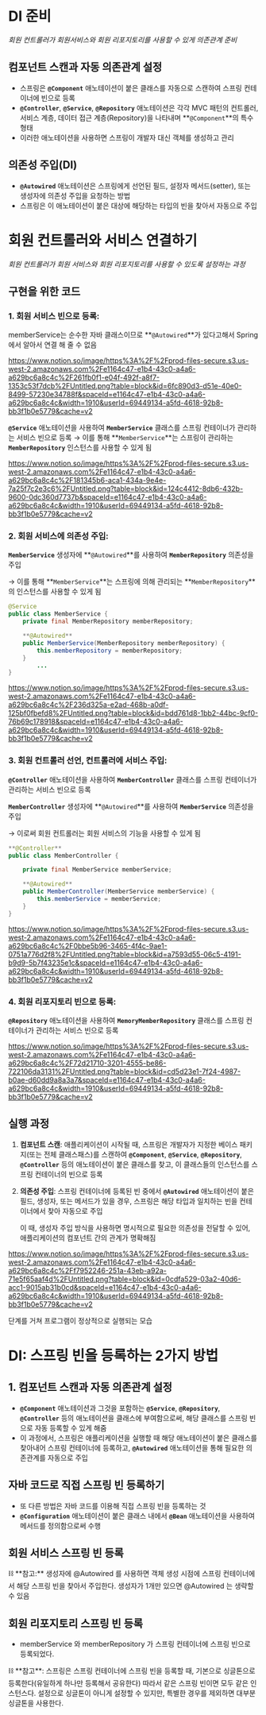 # DI 준비

*회원 컨트롤러가 회원서비스와 회원 리포지토리를 사용할 수 있게 의존관계 준비*

## **컴포넌트 스캔과 자동 의존관계 설정**

- 스프링은 **`@Component`** 애노테이션이 붙은 클래스를 자동으로 스캔하여 스프링 컨테이너에 빈으로 등록
- **`@Controller`**, **`@Service`**, **`@Repository`** 애노테이션은 각각 MVC 패턴의 컨트롤러, 서비스 계층, 데이터 접근 계층(Repository)을 나타내며 **`@Component`**의 특수 형태
- 이러한 애노테이션을 사용하면 스프링이 개발자 대신 객체를 생성하고 관리

## 의존성 주입(DI)

- **`@Autowired`** 애노테이션은 스프링에게 선언된 필드, 설정자 메서드(setter), 또는 생성자에 의존성 주입을 요청하는 방법
- 스프링은 이 애노테이션이 붙은 대상에 해당하는 타입의 빈을 찾아서 자동으로 주입

# **회원 컨트롤러와 서비스 연결하기**

*회원 컨트롤러가 회원 서비스와 회원 리포지토리를 사용할 수 있도록 설정하는 과정*

## 구현을 위한 코드

### **1. 회원 서비스 빈으로 등록:**

memberService는 순수한 자바 클래스이므로 **`@Autowired`**가 있다고해서 Spring에서 알아서 연결 해 줄 수 없음

https://www.notion.so/image/https%3A%2F%2Fprod-files-secure.s3.us-west-2.amazonaws.com%2Fe1164c47-e1b4-43c0-a4a6-a629bc6a8c4c%2F261fb0f1-e04f-492f-a8f7-1353c53f7dcb%2FUntitled.png?table=block&id=6fc890d3-d51e-40e0-8499-57230e34788f&spaceId=e1164c47-e1b4-43c0-a4a6-a629bc6a8c4c&width=1910&userId=69449134-a5fd-4618-92b8-bb3f1b0e5779&cache=v2

**`@Service`** 애노테이션을 사용하여 **`MemberService`** 클래스를 스프링 컨테이너가 관리하는 서비스 빈으로 등록 → 이를 통해 **`MemberService`**는 스프링이 관리하는 **`MemberRepository`** 인스턴스를 사용할 수 있게 됨

https://www.notion.so/image/https%3A%2F%2Fprod-files-secure.s3.us-west-2.amazonaws.com%2Fe1164c47-e1b4-43c0-a4a6-a629bc6a8c4c%2F181345b6-aca1-434a-9e4e-7a25f7c2e3c6%2FUntitled.png?table=block&id=124c4412-8db6-432b-9600-0dc360d7737b&spaceId=e1164c47-e1b4-43c0-a4a6-a629bc6a8c4c&width=1910&userId=69449134-a5fd-4618-92b8-bb3f1b0e5779&cache=v2

### **2. 회원 서비스에 의존성 주입**:

**`MemberService`** 생성자에 **`@Autowired`**를 사용하여 **`MemberRepository`** 의존성을 주입

→ 이를 통해 **`MemberService`**는 스프링에 의해 관리되는 **`MemberRepository`**의 인스턴스를 사용할 수 있게 됨

```java
@Service
public class MemberService {
    private final MemberRepository memberRepository;

    **@Autowired**
    public MemberService(MemberRepository memberRepository) {
        this.memberRepository = memberRepository;
    }
		...
}
```

https://www.notion.so/image/https%3A%2F%2Fprod-files-secure.s3.us-west-2.amazonaws.com%2Fe1164c47-e1b4-43c0-a4a6-a629bc6a8c4c%2F236d325a-e2ad-468b-a0df-125bf0fbefd8%2FUntitled.png?table=block&id=bdd761d8-1bb2-44bc-9cf0-76b69c178918&spaceId=e1164c47-e1b4-43c0-a4a6-a629bc6a8c4c&width=1910&userId=69449134-a5fd-4618-92b8-bb3f1b0e5779&cache=v2

### **3. 회원 컨트롤러 선언, 컨트롤러에 서비스 주입:**

**`@Controller`** 애노테이션을 사용하여 **`MemberController`** 클래스를 스프링 컨테이너가 관리하는 서비스 빈으로 등록

**`MemberController`** 생성자에 **`@Autowired`**를 사용하여 **`MemberService`** 의존성을 주입

→ 이로써 회원 컨트롤러는 회원 서비스의 기능을 사용할 수 있게 됨

```java
**@Controller**
public class MemberController {

    private final MemberService memberService;

    **@Autowired**
    public MemberController(MemberService memberService) {
        this.memberService = memberService;
    }
}
```

https://www.notion.so/image/https%3A%2F%2Fprod-files-secure.s3.us-west-2.amazonaws.com%2Fe1164c47-e1b4-43c0-a4a6-a629bc6a8c4c%2F0bbe5b96-3465-4f4c-9ae1-0751a776d2f8%2FUntitled.png?table=block&id=a7593d55-06c5-4191-b9d9-5b7f43235e1c&spaceId=e1164c47-e1b4-43c0-a4a6-a629bc6a8c4c&width=1910&userId=69449134-a5fd-4618-92b8-bb3f1b0e5779&cache=v2

### **4. 회원 리포지토리 빈으로 등록:**

**`@Repository`** 애노테이션을 사용하여 **`MemoryMemberRepository`** 클래스를 스프링 컨테이너가 관리하는 서비스 빈으로 등록

https://www.notion.so/image/https%3A%2F%2Fprod-files-secure.s3.us-west-2.amazonaws.com%2Fe1164c47-e1b4-43c0-a4a6-a629bc6a8c4c%2F72d21710-3201-4555-be86-722106da3131%2FUntitled.png?table=block&id=cd5d23e1-7f24-4987-b0ae-d60dd9a8a3a7&spaceId=e1164c47-e1b4-43c0-a4a6-a629bc6a8c4c&width=1910&userId=69449134-a5fd-4618-92b8-bb3f1b0e5779&cache=v2

## 실행 과정

1. **컴포넌트 스캔**: 애플리케이션이 시작될 때, 스프링은 개발자가 지정한 베이스 패키지(또는 전체 클래스패스)를 스캔하여 **`@Component`**, **`@Service`**, **`@Repository`**, **`@Controller`** 등의 애노테이션이 붙은 클래스를 찾고, 이 클래스들의 인스턴스를 스프링 컨테이너의 빈으로 등록
2. **의존성 주입**: 스프링 컨테이너에 등록된 빈 중에서 **`@Autowired`** 애노테이션이 붙은 필드, 생성자, 또는 메서드가 있을 경우, 스프링은 해당 타입과 일치하는 빈을 컨테이너에서 찾아 자동으로 주입
    
    이 때, 생성자 주입 방식을 사용하면 명시적으로 필요한 의존성을 전달할 수 있어, 애플리케이션의 컴포넌트 간의 관계가 명확해짐
    

https://www.notion.so/image/https%3A%2F%2Fprod-files-secure.s3.us-west-2.amazonaws.com%2Fe1164c47-e1b4-43c0-a4a6-a629bc6a8c4c%2Ff7952246-251a-43eb-a92a-71e5f65aaf4d%2FUntitled.png?table=block&id=0cdfa529-03a2-40d6-acc1-9015ab31b0cd&spaceId=e1164c47-e1b4-43c0-a4a6-a629bc6a8c4c&width=1910&userId=69449134-a5fd-4618-92b8-bb3f1b0e5779&cache=v2

단계를 거쳐 프로그램이 정상적으로 실행되는 모습

# DI: 스프링 빈을 등록하는 2가지 방법

## 1. 컴포넌트 스캔과 자동 의존관계 설정

- **`@Component`** 애노테이션과 그것을 포함하는 **`@Service`**, **`@Repository`**, **`@Controller`** 등의 애노테이션을 클래스에 부여함으로써, 해당 클래스를 스프링 빈으로 자동 등록할 수 있게 해줌
- 이 과정에서, 스프링은 애플리케이션을 실행할 때 해당 애노테이션이 붙은 클래스를 찾아내어 스프링 컨테이너에 등록하고, **`@Autowired`** 애노테이션을 통해 필요한 의존관계를 자동으로 주입

## 자바 코드로 직접 스프링 빈 등록하기

- 또 다른 방법은 자바 코드를 이용해 직접 스프링 빈을 등록하는 것
- **`@Configuration`** 애노테이션이 붙은 클래스 내에서 **`@Bean`** 애노테이션을 사용하여 메서드를 정의함으로써 수행

## 회원 서비스 스프링 빈 등록

<aside>
⛓️ **참고:** 생성자에 @Autowired 를 사용하면 객체 생성 시점에 스프링 컨테이너에서 해당 스프링 빈을 찾아서 주입한다. 생성자가 1개만 있으면 @Autowired 는 생략할 수 있음

</aside>

## 회원 리포지토리 스프링 빈 등록

- memberService 와 memberRepository 가 스프링 컨테이너에 스프링 빈으로 등록되었다.

<aside>
⛓️ **참고**: 스프링은 스프링 컨테이너에 스프링 빈을 등록할 때, 기본으로 싱글톤으로 등록한다(유일하게 하나만 등록해서 공유한다) 따라서 같은 스프링 빈이면 모두 같은 인스턴스다. 설정으로 싱글톤이 아니게 설정할 수 있지만, 특별한 경우를 제외하면 대부분 싱글톤을 사용한다.

</aside>